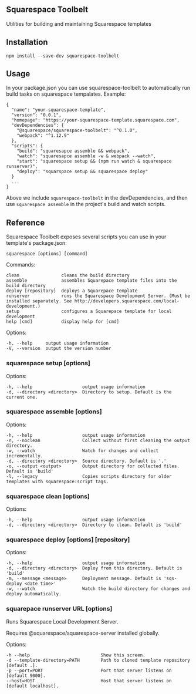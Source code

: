 Squarespace Toolbelt
--------------------

Utilities for building and maintaining Squarespace templates

## Installation

    npm install --save-dev squarespace-toolbelt

## Usage

In your package.json you can use squarespace-toolbelt to automatically run build tasks on squarespace tempalates. Example:

    {
      "name": "your-squarespace-template",
      "version": "0.0.1",
      "homepage": "https://your-squarespace-template.squarespace.com",
      "devDependencies": {
        "@squarespace/squarespace-toolbelt": "^0.1.0",
        "webpack": "^1.12.9"
      },
      "scripts": {
        "build": "squaresapce assemble && webpack",
        "watch": "squaresapce assemble -w & webpack --watch",
        "start": "squarespace setup && (npm run watch & squarespace runserver)",
        "deploy": "squarspace setup && squarespace deploy"
      }
      ...
    }

Above we include `squarespace-toolbelt` in the devDependencies, and then use `squarespace assemble` in the project's build and watch scripts.

## Reference

Squarespace Toolbelt exposes several scripts you can use in your template's package.json:

    squarespace [options] [command]

Commands:

    clean                cleans the build directory
    assemble             assembles Squarepace template files into the build directory
    deploy [repository]  deploys a Squarepace template
    runserver            runs the Squarespace Development Server. (Must be installed separately. See http://developers.squarespace.com/local-development.)
    setup                configures a Squarepace template for local development
    help [cmd]           display help for [cmd]

Options:

    -h, --help     output usage information
    -V, --version  output the version number




### squarespace setup [options]

Options:

    -h, --help                   output usage information
    -d, --directory <directory>  Directory to setup. Default is the current one.



### squarespace assemble [options]

Options:

    -h, --help                   output usage information
    -n, --noclean                Collect without first cleaning the output directory.
    -w, --watch                  Watch for changes and collect incrementally.
    -d, --directory <directory>  Source directory. Default is '.'
    -o, --output <output>        Output directory for collected files. Default is 'build'
    -l, --legacy                 Copies scripts directory for older templates with squarespace:script tags.

### squarespace clean [options]

Options:

    -h, --help                   output usage information
    -d, --directory <directory>  Directory to clean. Default is 'build'

### squarespace deploy [options] [repository]

Options:

    -h, --help                   output usage information
    -d, --directory <directory>  Deploy from this directory. Default is 'build'
    -m, --message <message>      Deployment message. Default is 'sqs-deploy <date time>'
    -w, --watch                  Watch the build directory for changes and deploy automatically.


### squarepace runserver URL [options]

Runs Squarespace Local Development Server.

Requires @squarespace/squarespace-server installed globally.

Options:

    -h --help                           Show this screen.
    -d --template-directory=PATH        Path to cloned template repository [default .].
    -p --port=PORT                      Port that server listens on [default 9000].
    --host=HOST                         Host that server listens on [default localhost].


